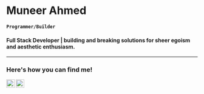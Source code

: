# Muneer Ahmed

**`Programmer/Builder`**

#### Full Stack Developer | building and breaking solutions for sheer egoism and aesthetic enthusiasm.
---

### Here's how you can find me!
[<img align="left" alt="Muneer_Ahmed | LinkedIn" width="22px" src="https://cdn.jsdelivr.net/gh/devicons/devicon/icons/linkedin/linkedin-original.svg" />][linkedin]
[<img align="left" alt="Muneer_Ahmed | Twitter" width="22px" src="https://cdn.jsdelivr.net/gh/devicons/devicon/icons/twitter/twitter-original.svg" />][twitter]

[linkedin]: https://www.linkedin.com/in/muneer-ahmed03/
[twitter]: https://twitter.com/mun_err


